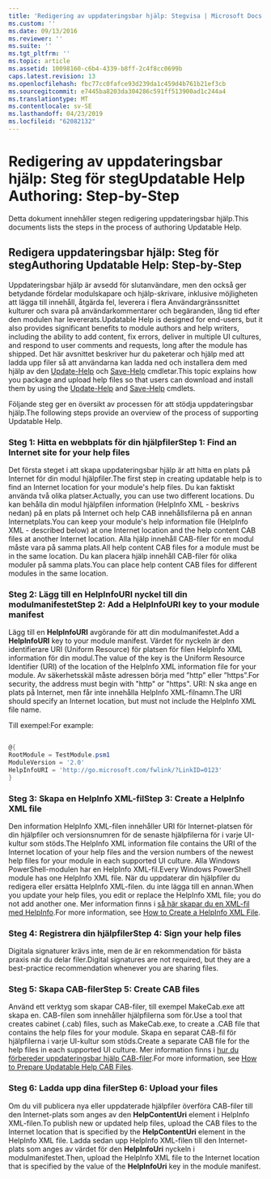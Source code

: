 ```yaml
---
title: 'Redigering av uppdateringsbar hjälp: Stegvisa | Microsoft Docs'
ms.custom: ''
ms.date: 09/13/2016
ms.reviewer: ''
ms.suite: ''
ms.tgt_pltfrm: ''
ms.topic: article
ms.assetid: 10098160-c6b4-4339-b8ff-2c4f8cc0699b
caps.latest.revision: 13
ms.openlocfilehash: fbc77cc0fafce93d239da1c459d4b761b21ef3cb
ms.sourcegitcommit: e7445ba8203da304286c591ff513900ad1c244a4
ms.translationtype: MT
ms.contentlocale: sv-SE
ms.lasthandoff: 04/23/2019
ms.locfileid: "62082132"
---
```

# <a name="updatable-help-authoring-step-by-step"></a><span data-ttu-id="fab94-102">Redigering av uppdateringsbar hjälp: Steg för steg</span><span class="sxs-lookup"><span data-stu-id="fab94-102">Updatable Help Authoring: Step-by-Step</span></span>

<span data-ttu-id="fab94-103">Detta dokument innehåller stegen redigering uppdateringsbar hjälp.</span><span class="sxs-lookup"><span data-stu-id="fab94-103">This documents lists the steps in the process of authoring Updatable Help.</span></span>

## <a name="authoring-updatable-help-step-by-step"></a><span data-ttu-id="fab94-104">Redigera uppdateringsbar hjälp: Steg för steg</span><span class="sxs-lookup"><span data-stu-id="fab94-104">Authoring Updatable Help: Step-by-Step</span></span>

<span data-ttu-id="fab94-105">Uppdateringsbar hjälp är avsedd för slutanvändare, men den också ger betydande fördelar modulskapare och hjälp-skrivare, inklusive möjligheten att lägga till innehåll, åtgärda fel, leverera i flera Användargränssnittet kulturer och svara på användarkommentarer och begäranden, lång tid efter den modulen har levererats.</span><span class="sxs-lookup"><span data-stu-id="fab94-105">Updatable Help is designed for end-users, but it also provides significant benefits to module authors and help writers, including the ability to add content, fix errors, deliver in multiple UI cultures, and respond to user comments and requests, long after the module has shipped.</span></span> <span data-ttu-id="fab94-106">Det här avsnittet beskriver hur du paketerar och hjälp med att ladda upp filer så att användarna kan ladda ned och installera dem med hjälp av den [Update-Help](/powershell/module/Microsoft.PowerShell.Core/Update-Help) och [Save-Help](/powershell/module/Microsoft.PowerShell.Core/Save-Help) cmdletar.</span><span class="sxs-lookup"><span data-stu-id="fab94-106">This topic explains how you package and upload help files so that users can download and install them by using the [Update-Help](/powershell/module/Microsoft.PowerShell.Core/Update-Help) and [Save-Help](/powershell/module/Microsoft.PowerShell.Core/Save-Help) cmdlets.</span></span>

<span data-ttu-id="fab94-107">Följande steg ger en översikt av processen för att stödja uppdateringsbar hjälp.</span><span class="sxs-lookup"><span data-stu-id="fab94-107">The following steps provide an overview of the process of supporting Updatable Help.</span></span>

### <a name="step-1-find-an-internet-site-for-your-help-files"></a><span data-ttu-id="fab94-108">Steg 1: Hitta en webbplats för din hjälpfiler</span><span class="sxs-lookup"><span data-stu-id="fab94-108">Step 1: Find an Internet site for your help files</span></span>

<span data-ttu-id="fab94-109">Det första steget i att skapa uppdateringsbar hjälp är att hitta en plats på Internet för din modul hjälpfiler.</span><span class="sxs-lookup"><span data-stu-id="fab94-109">The first step in creating updatable help is to find an Internet location for your module's help files.</span></span> <span data-ttu-id="fab94-110">Du kan faktiskt använda två olika platser.</span><span class="sxs-lookup"><span data-stu-id="fab94-110">Actually, you can use two different locations.</span></span> <span data-ttu-id="fab94-111">Du kan behålla din modul hjälpfilen information (HelpInfo XML - beskrivs nedan) på en plats på Internet och help CAB innehållsfilerna på en annan Internetplats.</span><span class="sxs-lookup"><span data-stu-id="fab94-111">You can keep your module's help information file (HelpInfo XML - described below) at one Internet location and the help content CAB files at another Internet location.</span></span> <span data-ttu-id="fab94-112">Alla hjälp innehåll CAB-filer för en modul måste vara på samma plats.</span><span class="sxs-lookup"><span data-stu-id="fab94-112">All help content CAB files for a module must be in the same location.</span></span> <span data-ttu-id="fab94-113">Du kan placera hjälp innehåll CAB-filer för olika moduler på samma plats.</span><span class="sxs-lookup"><span data-stu-id="fab94-113">You can place help content CAB files for different modules in the same location.</span></span>

### <a name="step-2-add-a-helpinfouri-key-to-your-module-manifest"></a><span data-ttu-id="fab94-114">Steg 2: Lägg till en HelpInfoURI nyckel till din modulmanifestet</span><span class="sxs-lookup"><span data-stu-id="fab94-114">Step 2: Add a HelpInfoURI key to your module manifest</span></span>

<span data-ttu-id="fab94-115">Lägg till en **HelpInfoURI** avgörande för att din modulmanifestet.</span><span class="sxs-lookup"><span data-stu-id="fab94-115">Add a **HelpInfoURI** key to your module manifest.</span></span> <span data-ttu-id="fab94-116">Värdet för nyckeln är den identifierare URI (Uniform Resource) för platsen för filen HelpInfo XML information för din modul.</span><span class="sxs-lookup"><span data-stu-id="fab94-116">The value of the key is the Uniform Resource Identifier (URI) of the location of the HelpInfo XML information file for your module.</span></span> <span data-ttu-id="fab94-117">Av säkerhetsskäl måste adressen börja med ”http” eller ”https”.</span><span class="sxs-lookup"><span data-stu-id="fab94-117">For security, the address must begin with "http" or "https".</span></span> <span data-ttu-id="fab94-118">URI: N ska ange en plats på Internet, men får inte innehålla HelpInfo XML-filnamn.</span><span class="sxs-lookup"><span data-stu-id="fab94-118">The URI should specify an Internet location, but must not include the HelpInfo XML file name.</span></span>

<span data-ttu-id="fab94-119">Till exempel:</span><span class="sxs-lookup"><span data-stu-id="fab94-119">For example:</span></span>

```powershell

@{
RootModule = TestModule.psm1
ModuleVersion = '2.0'
HelpInfoURI = 'http://go.microsoft.com/fwlink/?LinkID=0123'
}
```

### <a name="step-3-create-a-helpinfo-xml-file"></a><span data-ttu-id="fab94-120">Steg 3: Skapa en HelpInfo XML-fil</span><span class="sxs-lookup"><span data-stu-id="fab94-120">Step 3: Create a HelpInfo XML file</span></span>

<span data-ttu-id="fab94-121">Den information HelpInfo XML-filen innehåller URI för Internet-platsen för din hjälpfiler och versionsnumren för de senaste hjälpfilerna för i varje UI-kultur som stöds.</span><span class="sxs-lookup"><span data-stu-id="fab94-121">The HelpInfo XML information file contains the URI of the Internet location of your help files and the version numbers of the newest help files for your module in each supported UI culture.</span></span> <span data-ttu-id="fab94-122">Alla Windows PowerShell-modulen har en HelpInfo XML-fil.</span><span class="sxs-lookup"><span data-stu-id="fab94-122">Every Windows PowerShell module has one HelpInfo XML file.</span></span> <span data-ttu-id="fab94-123">När du uppdaterar din hjälpfiler du redigera eller ersätta HelpInfo XML-filen. du inte lägga till en annan.</span><span class="sxs-lookup"><span data-stu-id="fab94-123">When you update your help files, you edit or replace the HelpInfo XML file; you do not add another one.</span></span> <span data-ttu-id="fab94-124">Mer information finns i [så här skapar du en XML-fil med HelpInfo](./how-to-create-a-helpinfo-xml-file.md).</span><span class="sxs-lookup"><span data-stu-id="fab94-124">For more information, see [How to Create a HelpInfo XML File](./how-to-create-a-helpinfo-xml-file.md).</span></span>

### <a name="step-4-sign-your-help-files"></a><span data-ttu-id="fab94-125">Steg 4: Registrera din hjälpfiler</span><span class="sxs-lookup"><span data-stu-id="fab94-125">Step 4: Sign your help files</span></span>

<span data-ttu-id="fab94-126">Digitala signaturer krävs inte, men de är en rekommendation för bästa praxis när du delar filer.</span><span class="sxs-lookup"><span data-stu-id="fab94-126">Digital signatures are not required, but they are a best-practice recommendation whenever you are sharing files.</span></span>

### <a name="step-5-create-cab-files"></a><span data-ttu-id="fab94-127">Steg 5: Skapa CAB-filer</span><span class="sxs-lookup"><span data-stu-id="fab94-127">Step 5: Create CAB files</span></span>

<span data-ttu-id="fab94-128">Använd ett verktyg som skapar CAB-filer, till exempel MakeCab.exe att skapa en. CAB-filen som innehåller hjälpfilerna som för.</span><span class="sxs-lookup"><span data-stu-id="fab94-128">Use a tool that creates cabinet (.cab) files, such as MakeCab.exe, to create a .CAB file that contains the help files for your module.</span></span> <span data-ttu-id="fab94-129">Skapa en separat CAB-fil för hjälpfilerna i varje UI-kultur som stöds.</span><span class="sxs-lookup"><span data-stu-id="fab94-129">Create a separate CAB file for the help files in each supported UI culture.</span></span> <span data-ttu-id="fab94-130">Mer information finns i [hur du förbereder uppdateringsbar hjälp CAB-filer](./how-to-prepare-updatable-help-cab-files.md).</span><span class="sxs-lookup"><span data-stu-id="fab94-130">For more information, see [How to Prepare Updatable Help CAB Files](./how-to-prepare-updatable-help-cab-files.md).</span></span>

### <a name="step-6-upload-your-files"></a><span data-ttu-id="fab94-131">Steg 6: Ladda upp dina filer</span><span class="sxs-lookup"><span data-stu-id="fab94-131">Step 6: Upload your files</span></span>

<span data-ttu-id="fab94-132">Om du vill publicera nya eller uppdaterade hjälpfiler överföra CAB-filer till den Internet-plats som anges av den **HelpContentUri** element i HelpInfo XML-filen.</span><span class="sxs-lookup"><span data-stu-id="fab94-132">To publish new or updated help files, upload the CAB files to the Internet location that is specified by the **HelpContentUri** element in the HelpInfo XML file.</span></span> <span data-ttu-id="fab94-133">Ladda sedan upp HelpInfo XML-filen till den Internet-plats som anges av värdet för den **HelpInfoUri** nyckeln i modulmanifestet.</span><span class="sxs-lookup"><span data-stu-id="fab94-133">Then, upload the HelpInfo XML file to the Internet location that is specified by the value of the **HelpInfoUri** key in the module manifest.</span></span>
